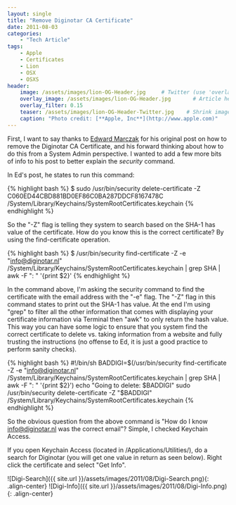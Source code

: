 ```yaml
---
layout: single
title: "Remove Diginotar CA Certificate"
date: 2011-08-03
categories:
    - "Tech Article"
tags:
    - Apple
    - Certificates
    - Lion
    - OSX
    - OSXS
header:
    image: /assets/images/lion-OG-Header.jpg     # Twitter (use 'overlay_image')
    overlay_image: /assets/images/lion-OG-Header.jpg       # Article header at 2048x768
    overlay_filter: 0.15
    teaser: /assets/images/lion-OG-Header-Twitter.jpg    # Shrink image to 575 width
    caption: "Photo credit: [**Apple, Inc**](http://www.apple.com)"
---
```


First, I want to say thanks to [Edward Marczak][radiotope] for his original post on how to remove the Diginotar CA Certificate, and his forward thinking about how to do this from a System Admin perspective. I wanted to add a few more bits of info to his post to better explain the *security* command.

In Ed's post, he states to run this command:

{% highlight bash %}
$ sudo /usr/bin/security delete-certificate -Z C060ED44CBD881BD0EF86C0BA287DDCF8167478C /System/Library/Keychains/SystemRootCertificates.keychain
{% endhighlight %}

So the "-Z" flag is telling they system to search based on the SHA-1 has value of the certificate. How do you know this is the correct certificate? By using the find-certificate operation.

{% highlight bash %}
$ /usr/bin/security find-certificate -Z -e "info@diginotar.nl" /System/Library/Keychains/SystemRootCertificates.keychain | grep SHA | awk -F ": " '{print $2}'
{% endhighlight %}

In the command above, I'm asking the security command to find the certificate with the email address with the "-e" flag. The "-Z" flag in this command states to print out the SHA-1 has value. At the end I'm using "grep" to filter all the other information that comes with displaying your certificate information via Terminal then "awk" to only return the hash value. This way you can have some logic to ensure that you system find the correct certificate to delete vs. taking information from a website and fully trusting the instructions (no offense to Ed, it is just a good practice to perform sanity checks).

{% highlight bash %}
#!/bin/sh
BADDIGI=$(/usr/bin/security find-certificate -Z -e "info@diginotar.nl" /System/Library/Keychains/SystemRootCertificates.keychain | grep SHA | awk -F ": " '{print $2}')
echo "Going to delete: $BADDIGI"
sudo /usr/bin/security delete-certificate -Z "$BADDIGI" /System/Library/Keychains/SystemRootCertificates.keychain
{% endhighlight %}

So the obvious question from the above command is "How do I know info@diginotar.nl was the correct email"? Simple, I checked Keychain Access.

If you open Keychain Access (located in /Applications/Utilities/), do a search for Diginotar (you will get one value in return as seen below). Right click the certificate and select "Get Info".

![Digi-Search]({{ site.url }}/assets/images/2011/08/Digi-Search.png){: .align-center}
![Digi-Info]({{ site.url }}/assets/images/2011/08/Digi-Info.png){: .align-center}

[radiotope]: https://www.radiotope.com/
